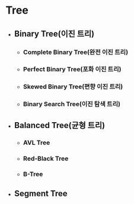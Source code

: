 # Tree

  - ## Binary Tree(이진 트리)
    - ### Complete Binary Tree(완전 이진 트리)
    - ### Perfect Binary Tree(포화 이진 트리)
    - ### Skewed Binary Tree(편향 이진 트리)
    - ### Binary Search Tree(이진 탐색 트리)

  - ## Balanced Tree(균형 트리)
    - ### AVL Tree
    - ### Red-Black Tree
    - ### B-Tree

  - ## Segment Tree
